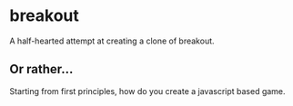 # breakout
A half-hearted attempt at creating a clone of breakout.

## Or rather...
Starting from first principles, how do you create a javascript based game.
